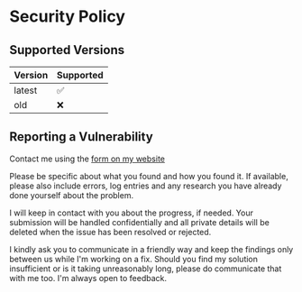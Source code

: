 # Security Policy

## Supported Versions

| Version | Supported          |
| ------- | ------------------ |
| latest  | :white_check_mark: |
| old     | :x:                |


## Reporting a Vulnerability

Contact me using the [form on my website](https://fvdm.com/contact)

Please be specific about what you found and how you found it.
If available, please also include errors, log entries and any
research you have already done yourself about the problem.

I will keep in contact with you about the progress, if needed.
Your submission will be handled confidentially and all private
details will be deleted when the issue has been resolved or
rejected.

I kindly ask you to communicate in a friendly way and keep the
findings only between us while I'm working on a fix. Should you
find my solution insufficient or is it taking unreasonably long,
please do communicate that with me too. I'm always open to
feedback.
